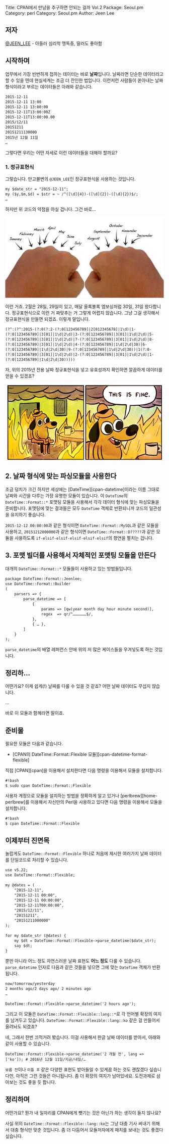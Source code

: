 Title:    CPAN에서 만남을 추구하면 안되는 걸까 Vol.2
Package:  Seoul.pm
Category: perl
Category: Seoul.pm
Author:   Jeen Lee


## 저자

[@JEEN_LEE][twitter-jeen_lee] - 아들러 심리학 맹독중, 딸러도 좋아함

## 시작하며

업무에서 가장 빈번하게 접하는 데이터는 바로 **날짜**입니다. 날짜라면 단순한 데이터라고 할 수 있을 텐데 현실세계는 조금 더 잔인한 법입니다. 이런저런 사람들이 쏟아내는 날짜형식이라고 부르는 데이터들은 아래와 같습니다.

    2015-12-11
    2015-12-11 13:00
    2015-12-11 13:00:00
    2015-12-11T13:00:00Z
    2015-12-11T13:00:00.00
    2015/12/11
    20151211
    20151211130000
    2015년 12월 11일
    …

그렇다면 우리는 어떤 자세로 이런 데이터들을 대해야 할까요?

### 1. 정규표현식

그렇습니다. 만고불변의 `@JEEN_LEE`인 정규표현식을 사용하는 것입니다.

    my $date_str = "2015-12-11";
    my ($y,$m,$d) = $str = ~ /^([\d]{4})-([\d]{2})-([\d]{2})$/;
    …

하지만 위 코드의 약점을 아실 겁니다. 그건 바로…

![Month knuckle trick][img-month-knuckle]

이런 거죠. 2월은 28일, 29일이 있고, 매달 올록볼록 엠보싱처럼 30일, 31일 왔다합니다. 정규표현식으로 이런 거 짜맞추는 거 그렇게 어렵지 않습니다. 그냥 그걸 생각해서 정규표현식을 만들면 되겠죠. 이렇게 말입니다.

    (?^:(?^:2015-(?:0(?:2-(?:0[123456789]|2[012345678]|1\d)|1-(?:0[123456789]|3[01]|1\d|2\d)|3-(?:0[123456789]|3[01]|1\d|2\d)|5-(?:0[123456789]|3[01]|1\d|2\d)|7-(?:0[123456789]|3[01]|1\d|2\d)|8-(?:0[123456789]|3[01]|1\d|2\d)|4-(?:0[123456789]|1\d|2\d|30)|6-(?:0[123456789]|1\d|2\d|30)|9-(?:0[123456789]|1\d|2\d|30))|1(?:0-(?:0[123456789]|3[01]|1\d|2\d)|2-(?:0[123456789]|3[01]|1\d|2\d)|1-(?:0[123456789]|1\d|2\d|30)))))

자, 위의 2015년 전용 날짜 정규표현식을 넣고 유효성까지 확인하면 깔끔하게 데이터를 얻을 수 있겠죠?

![괜찮은데?][img-this-is-fine]

## 2. 날짜 형식에 맞는 파싱모듈을 사용한다

조금 덩치가 크긴 하지만 세상에는 [DateTime][cpan-datetime]이라는 이름 그대로 날짜와 시간을 다루는 가장 유명한 모듈이 있습니다. 이 `DateTime`의 `DateTime::Format::*` 포맷팅 모듈을 사용해서 각각 데이터 형식에 맞는 파싱모듈을 준비합니다. 포맷팅에 맞는 결과들은 모두 `DateTime` 객체로 반환되니까 코드의 일관성을 유지하기 좋습니다.

`2015-12-12 00:00:00`과 같은 형식이면 `DateTime::Format::MySQL`과 같은 모듈을 사용하고, `20151212000000`과 같은 형식이면 `DateTime::Format::D?????`과 같은 모듈을 사용하도록 `if-elsif-elsif-elsif-elsif-elsif`의 향연을 펼치는 겁니다.

## 3. 포맷 빌더를 사용해서 자체적인 포맷팅 모듈을 만든다

대개의 `DateTime::Format::*` 모듈들이 사용하고 있는 방법들입니다. 

    package DateTime::Format::Jeenlee;
    use DateTime::Format::Builder
    (
        parsers => {
            parse_datetime => [
                {
                    params => [qw(year month day hour minute second)],
                    regex  => qr/^………………$/,
                },
                { … },
            ]
        }
    );

`parse_datetime`의 배열 레퍼런스 안에 위의 저 많은 케이스들을 우겨넣도록 하는 것입니다.

## 정리하…

어떤가요? 이제 쉽게(!) 날짜를 다룰 수 있을 것 같죠? 어떤 날짜 데이터도 무섭지 않습니다.

…

바로 이 모듈과 함께라면 말이죠.

## 준비물

필요한 모듈은 다음과 같습니다.

- [CPAN의 DateTime::Format::Flexible 모듈][cpan-datetime-format-flexible]

직접 [CPAN][cpan]을 이용해서 설치한다면 다음 명령을 이용해서 모듈을 설치합니다.

    #!bash
    $ sudo cpan DateTime::Format::Flexible

사용자 계정으로 모듈을 설치하는 방법을 정확하게 알고 있거나
[perlbrew][home-perlbrew]를 이용해서 자신만의 Perl을 사용하고 있다면
다음 명령을 이용해서 모듈을 설치합니다.

    #!bash
    $ cpan DateTime::Format::Flexible

## 이제부터 진면목

놀랍게도 `DateTime::Format::Flexible` 하나로 처음에 제시한 여러가지 날짜 데이터를 단일코드로 처리할 수 있습니다.

    use v5.22;
    use DateTime::Format::Flexible;

    my @dates = (
        "2015-12-11",
        "2015-12-11 00:00",
        "2015-12-11 00:00:00",
        "2015-12-11T00:00:00",
        "2015/12/11",
        "20151211",
        "20151211000000"
    );

    for my $date_str (@dates) {
        my $dt = DateTime::Format::Flexible->parse_datetime($date_str);
        say $dt;
    }

뿐만 아니라 어느 정도 자연스러운 날짜 표현도 **어느 정도** 다룰 수 있습니다. `parse_datetime` 인자로 다음과 같은 것들을 넣으면 그에 맞는 `DateTime` 객체가 반환됩니다.

    now/tomorrow/yesterday
    2 months ago/2 days ago/ 2 minutes ago
    …

    DateTime::Format::Flexible->parse_datetime('2 hours ago');

그리고 이 모듈은 `DateTime::Format::Flexible::lang::*`로 각 언어별 확장의 여지를 남겨두고 있습니다. `DateTime::Format::Flexible::lang::ko` 같은 걸 만들어서 올려놔도 되겠죠?

<script src="https://gist.github.com/JEEN/3d05660a0fee0305a911.js"></script>

네, 그래서 한번 끄적거려 봤습니다. 이걸 사용해서 한글 날짜 데이터를 받아서, 아래와 같이 사용할 수 있습니다.
    
    DateTime::Format::Flexible->parse_datetime('2 개월 전', lang => ['ko']); # 2016년 12월 11일/지금/내일/…

`보름 전`이나 `이틀 후` 같은 다양한 표현도 받아들일 수 있게끔 하는 것도 괜찮겠다 싶습니다만, 아직은 그런 것들은 아니됩니다. 좀 더 확장의 여지가 남아있네요. 도전과제로 삼아보는 것도 좋을 듯 합니다.

## 정리하며

어떤가요? 뭔가 내 일자리를 CPAN에게 뺏기는 것은 아닌가 하는 생각이 들지 않나요?

사실 위의 `DateTime::Format::Flexible::lang::ko`는 그냥 대충 기사 써내기 위해서 대충 형식만 맞춘 것입니다. 좀 더 다듬어서 모듈저자에게 패치를 보내는 것도 좋겠다 싶습니다.


[img-month-knuckle]: month-knuckle-tricks.jpg
[img-this-is-fine]: this-is-fine.png

[cpan-time-moment]: https://metacpan.org/modules/Time::Moment
[twitter-jeen_lee]: http://twitter.com/#!/JEEN_LEE

